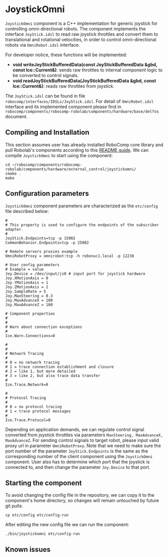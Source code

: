 # JoystickOmni

`JoystickOmni` component is a C++ implementation for generic joystick for controlling omni-directional robots. The component implements the interface `JoyStick.idsl` to read raw joystick throttles and convert them to translational and rotational velocities, in order to control omni-directional robots via `OmniRobot.idsl` interface.

For developer notice, these functions will be implemented:
- **void writeJoyStickBufferedData(const JoyStickBufferedData &gbd, const Ice::Current&)**: sends raw throttles to internal component logic to be converted to control signals.
- **void readJoyStickBufferedData(JoyStickBufferedData &gbd, const Ice::Current&)**: reads raw throttles from joystick.

The `JoyStick.idsl` can be found in file `robocomp/interfaces/IDSLs/JoyStick.idsl`.
For detail of `OmniRobot.idsl` interface and its implemented component please find in `robocomp/components/robocomp-robolab/components/hardware/base/delfos` document.

## Compiling and Installation

This section assumes user has already installed RoboComp core library and pull Robolab's components according to this [README guide](https://github.com/robocomp/robocomp). We can compile `JoystickOmni` to start using the component:

```
cd ~/robocomp/components/robocomp-robolab/components/hardware/external_control/joystickomni/
cmake .
make
```

## Configuration parameters
`JoystickOmni` component parameters are characterized as the `etc/config` file described below:

```
#
# This property is used to configure the endpoints of the subscriber adapter.
#
JoyStick.Endpoints=tcp -p 15002
CommonBehavior.Endpoints=tcp -p 25002

# Remote servers proxies example
OmniRobotProxy = omnirobot:tcp -h robonuc1.local -p 12238

# User config parameters
# Example = value
Joy.Device = /dev/input/js0 # input port for joystick hardware
Joy.XMotionAxis = 0
Joy.YMotionAxis = 1
Joy.ZMotionAxis = 2
Joy.SampleRate = 5
Joy.MaxSteering = 0.3
Joy.MaxAdvanceX = 100
Joy.MaxAdvanceZ = 100

# Component properties
#
#
# Warn about connection exceptions
#
Ice.Warn.Connections=0

#
#
# Network Tracing
#
# 0 = no network tracing
# 1 = trace connection establishment and closure
# 2 = like 1, but more detailed
# 3 = like 2, but also trace data transfer
#
Ice.Trace.Network=0

#
# Protocol Tracing
#
# 0 = no protocol tracing
# 1 = trace protocol messages
#
Ice.Trace.Protocol=0
```

Depending on application demands, we can regulate control signal converted from joystick throttles via parameters `MaxSteering, MaxAdvanceX, MaxAdvanceZ`. For sending control signals to target robot, please input valid proxy url in parameter `OmniRobotProxy`.
Note that we need to make sure the port number of the parameter `JoyStick.Endpoints` is the same as the corresponding number of the client component using the `JoystickOmni` component. User also has to determine which port that the joystick is connected to, and then change the parameter `Joy.Device` to that port.

## Starting the component

To avoid changing the config file in the repository, we can copy it to the component's home directory, so changes will remain untouched by future git pulls:
```
cp etc/config etc/config-run
```

After editing the new config file we can run the component:
```
./bin/joystickomni etc/config-run
```
## Known issues
